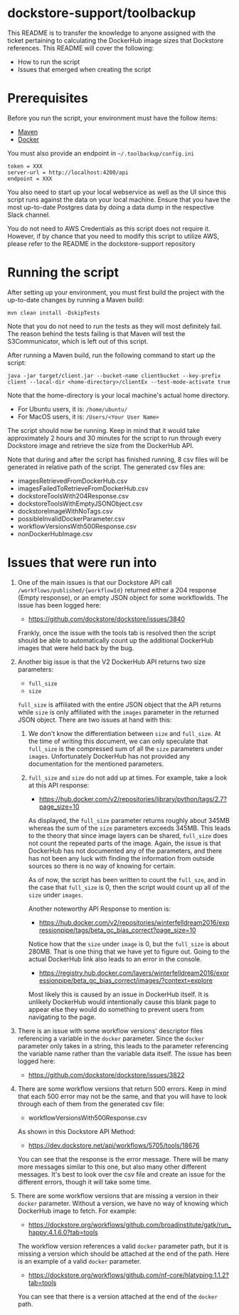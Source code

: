 # dockstore-support/toolbackup
This README is to transfer the knowledge to anyone assigned 
with the ticket pertaining to calculating the DockerHub image sizes
that Dockstore references. This README will cover the following:

* How to run the script
* Issues that emerged when creating the script

# Prerequisites
Before you run the script, your environment must have the follow items:

* [Maven](https://maven.apache.org/)
* [Docker](https://www.digitalocean.com/community/tutorials/how-to-install-and-use-docker-on-ubuntu-16-04)

You must also provide an endpoint in `~/.toolbackup/config.ini`

```
token = XXX
server-url = http://localhost:4200/api
endpoint = XXX
```

You also need to start up your local webservice as well as the UI since this
script runs against the data on your local machine. Ensure that you have the
most up-to-date Postgres data by doing a data dump in the respective Slack
channel.

You do not need to AWS Credentials as this script does not require it.
However, if by chance that you need to modify this script to utilize
AWS, please refer to the README in the dockstore-support repository

# Running the script
After setting up your environment, you must first build the project with
the up-to-date changes by running a Maven build:

```
mvn clean install -DskipTests
```

Note that you do not need to run the tests as they will most definitely fail.
The reason behind the tests failing is that Maven will test the S3Communicator,
which is left out of this script.

After running a Maven build, run the following command to start up the
script:

```
java -jar target/client.jar --bucket-name clientbucket --key-prefix client --local-dir <home-directory>/clientEx --test-mode-activate true
```

Note that the home-directory is your local machine's actual home directory.
* For Ubuntu users, it is: `/home/ubuntu/`
* For MacOS users, it is: `/Users/<Your User Name>`

The script should now be running. Keep in mind that it would take approximately
2 hours and 30 minutes for the script to run through every Dockstore image
and retrieve the size from the DockerHub API.

Note that during and after the script has finished running, 8 csv files will be generated
in relative path of the script. The generated csv files are:

* imagesRetrievedFromDockerHub.csv
* imagesFailedToRetrieveFromDockerHub.csv
* dockstoreToolsWith204Response.csv
* dockstoreToolsWithEmptyJSONObject.csv
* dockstoreImageWithNoTags.csv
* possibleInvalidDockerParameter.csv
* workflowVersionsWith500Response.csv
* nonDockerHubImage.csv

# Issues that were run into
1. One of the main issues is that our Dockstore API call `/workflows/published/{workflowId}`
   returned either a 204 response (Empty response), or an empty JSON object for some workflowIds.
   The issue has been logged here:
   
   * https://github.com/dockstore/dockstore/issues/3840
   
   Frankly, once the issue with the tools tab is resolved then the script should be able to automatically
   count up the additional DockerHub images that were held back by the bug.

2. Another big issue is that the V2 DockerHub API returns two size parameters:
    * `full_size`
    * `size`

    `full_size` is affiliated with the entire JSON object that the API returns while
    `size` is only affiliated with the `images` parameter in the returned JSON object.
    There are two issues at hand with this:
    
    1. We don't know the differentiation between `size` and `full_size`. At the time
       of writing this document, we can only speculate that `full_size` is the compressed 
       sum of all the `size` parameters under `images`. Unfortunately DockerHub has not
       provided any documentation for the mentioned parameters.
    2. `full_size` and `size` do not add up at times. For example, take a look at this
        API response: 
        
        * https://hub.docker.com/v2/repositories/library/python/tags/2.7?page_size=10
        
        As displayed, the `full_size` parameter returns roughly about 345MB whereas
        the sum of the `size` parameters exceeds 345MB. This leads to the theory that
        since image layers can be shared, `full_size` does not count the repeated parts
        of the image. Again, the issue is that DockerHub has not documented any of the
        parameters, and there has not been any luck with finding the information from
        outside sources so there is no way of knowing for certain.
        
        As of now, the script has been written to count the `full_sze`, and in the case
        that `full_size` is 0, then the script would count up all of the `size` under
        `images`.
        
        Another noteworthy API Response to mention is:
        
        * https://hub.docker.com/v2/repositories/winterfelldream2016/expressionpipe/tags/beta_gc_bias_correct?page_size=10
        
        Notice how that the `size` under `image` is 0, but the `full_size` is about 280MB. That is one
        thing that we have yet to figure out. Going to the actual DockerHub link
        also leads to an error in the console. 
        
        * https://registry.hub.docker.com/layers/winterfelldream2016/expressionpipe/beta_gc_bias_correct/images/?context=explore
        
        Most likely this is caused by an issue in DockerHub itself. It is unlikely DockerHub would
        intentionally cause this blank page to appear else they would do something to prevent users from
        navigating to the page.
        
3. There is an issue with some workflow versions' descriptor files referencing a variable in the `docker` parameter.
   Since the `docker` parameter only takes in a string, this leads to the parameter referencing the variable name
   rather than the variable data itself. The issue has been logged here:
   
   * https://github.com/dockstore/dockstore/issues/3822
   
4. There are some workflow versions that return 500 errors. Keep in mind that each 500 error
   may not be the same, and that you will have to look through each of them from the generated csv
   file: 
   
   * workflowVersionsWith500Response.csv
   
   As shown in this Dockstore API Method:
   
   * https://dev.dockstore.net/api/workflows/5705/tools/18676
   
   You can see that the response is the error message. There will be
   many more messages similar to this one, but also many other different 
   messages. It's best to look over the csv file and create an issue for the
   different errors, though it will take some time.
   
5. There are some workflow versions that are missing a version in their
   `docker` parameter. Without a version, we have no way of knowing which
   DockerHub image to fetch. For example:
   
   * https://dockstore.org/workflows/github.com/broadinstitute/gatk/run_happy:4.1.6.0?tab=tools
   
   The workflow version references a valid `docker` parameter path, but it is missing a version
   which should be attached at the end of the path. Here is an example of a valid `docker`
   parameter.
   
   * https://dockstore.org/workflows/github.com/nf-core/hlatyping:1.1.2?tab=tools
   
   You can see that there is a version attached at the end of the `docker` path.


